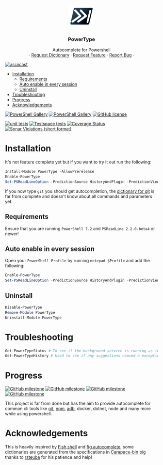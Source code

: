 <div align="center">
  <img src="Icon.svg" alt="Logo" width="80" height="80">
  

  <h3 align="center">PowerType</h3>

  <p align="center">
    Autocomplete for Powershell
    <br />
    ·
    <a href="https://github.com/AnderssonPeter/PowerType/issues/new?assignees=&labels=dictionary+request&template=dictionary-request.md&title=">Request Dictionary</a>
    ·
    <a href="https://github.com/AnderssonPeter/PowerType/issues/new?assignees=&labels=&template=feature_request.md&title=">Request Feature</a>
    ·
    <a href="https://github.com/AnderssonPeter/PowerType/issues/new?assignees=&labels=bug&template=bug_report.md&title=">Report Bug</a>
    ·
  </p>
</div>

[![asciicast](https://asciinema.org/a/458149.svg)](https://asciinema.org/a/458149?autoplay=1)

- [Installation](#installation)
  - [Requirements](#requirements)
  - [Auto enable in every session](#auto-enable-in-every-session)
  - [Uninstall](#uninstall)
- [Troubleshooting](#troubleshooting)
- [Progress](#progress)
- [Acknowledgements](#acknowledgements)

[![PowerShell Gallery](https://img.shields.io/powershellgallery/v/powertype?style=flat-square)](https://www.powershellgallery.com/packages/PowerType)
[![PowerShell Gallery](https://img.shields.io/powershellgallery/dt/PowerType?style=flat-square)](https://www.powershellgallery.com/packages/PowerType)
[![GitHub license](https://img.shields.io/badge/license-MIT-blue.svg?style=flat-square)](https://github.com/AnderssonPeter/PowerType/blob/main/LICENSE.md)

[![unit tests](https://img.shields.io/github/workflow/status/AnderssonPeter/PowerType/unit%20tests?label=unit%20tests&style=flat-square)](https://github.com/AnderssonPeter/PowerType/actions/workflows/test.yml)
[![Testspace tests](https://img.shields.io/testspace/tests/AnderssonPeter/AnderssonPeter:PowerType/main?style=flat-square)](https://anderssonpeter.testspace.com/spaces/156585/result_sets)
[![Coverage Status](https://img.shields.io/coveralls/github/AnderssonPeter/PowerType?style=flat-square)](https://coveralls.io/github/AnderssonPeter/PowerType)
[![Sonar Violations (short format)](https://img.shields.io/sonar/violations/AnderssonPeter_PowerType/main?format=long&server=https%3A%2F%2Fsonarcloud.io&style=flat-square)](https://sonarcloud.io/project/issues?id=AnderssonPeter_PowerType&resolved=false&types=CODE_SMELL)

# Installation
It's not feature complete yet but if you want to try it out run the following:
```PowerShell
Install-Module PowerType -AllowPrerelease
Enable-PowerType
Set-PSReadLineOption -PredictionSource HistoryAndPlugin -PredictionViewStyle ListView # Optional
```

If you now type `git` you should get autocompletion, the [dictionary for git](PowerType/Dictionaries/git.ps1) is far from complete and doesn't know about all commands and parameters yet.

## Requirements

Ensure that you are running `PowerShell 7.2` and `PSReadLine 2.2.0-beta4` or newer!

## Auto enable in every session
Open your `PowerShell Profile` by running `notepad $Profile` and add the following:
```PowerShell
Enable-PowerType
Set-PSReadLineOption -PredictionSource HistoryAndPlugin -PredictionViewStyle ListView
```


## Uninstall
```Powershell
Disable-PowerType
Remove-Module PowerType
Uninstall-Module PowerType
```

# Troubleshooting
```PowerShell
Get-PowerTypeStatus # To see if the background service is running as intended
Get-PowerTypeHistory # Used to see if any suggestions caused a exception
```

# Progress
[![GitHub milestone](https://img.shields.io/github/milestones/progress/AnderssonPeter/PowerType/1?style=flat-square)](https://github.com/AnderssonPeter/PowerType/milestone/1)
[![GitHub milestone](https://img.shields.io/github/milestones/progress/AnderssonPeter/PowerType/2?style=flat-square)](https://github.com/AnderssonPeter/PowerType/milestone/2)
[![GitHub milestone](https://img.shields.io/github/milestones/progress/AnderssonPeter/PowerType/3?style=flat-square)](https://github.com/AnderssonPeter/PowerType/milestone/3)
[![GitHub milestone](https://img.shields.io/github/milestones/progress/AnderssonPeter/PowerType/4?style=flat-square)](https://github.com/AnderssonPeter/PowerType/milestone/4)

This project is far from done but has the aim to provide autocomplete for common cli tools like [git](PowerType/Dictionaries/git.ps1), [npm](PowerType/Dictionaries/npm.ps1), [adb](PowerType/Dictionaries/adb.ps1), docker, dotnet, node and many more while using powershell. 


# Acknowledgements
This is heavily inspired by [Fish shell](https://fishshell.com/) and [fig autocomplete](https://github.com/withfig/autocomplete), some dictionaries are generated from the specifications in [Carapace-bin](https://https://github.com/rsteube/carapace-bin/) big thanks to [rsteube](https://github.com/rsteube) for his patience and help!
